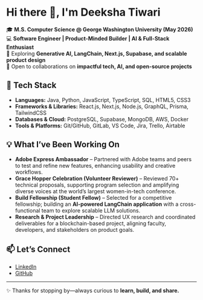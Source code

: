 # Hi there 👋, I'm Deeksha Tiwari  

🎓 **M.S. Computer Science @ George Washington University (May 2026)**  
💻 **Software Engineer | Product-Minded Builder | AI & Full-Stack Enthusiast**  
🌱 Exploring **Generative AI, LangChain, Next.js, Supabase, and scalable product design**  
🤝 Open to collaborations on **impactful tech, AI, and open-source projects**  


## 🚀 Tech Stack
- **Languages:** Java, Python, JavaScript, TypeScript, SQL, HTML5, CSS3  
- **Frameworks & Libraries:** React.js, Next.js, Node.js, GraphQL, Prisma, TailwindCSS  
- **Databases & Cloud:** PostgreSQL, Supabase, MongoDB, AWS, Docker  
- **Tools & Platforms:** Git/GitHub, GitLab, VS Code, Jira, Trello, Airtable  


## 💡 What I’ve Been Working On
- **Adobe Express Ambassador** – Partnered with Adobe teams and peers to test and refine new features, enhancing usability and creative workflows.  
- **Grace Hopper Celebration (Volunteer Reviewer)** – Reviewed 70+ technical proposals, supporting program selection and amplifying diverse voices at the world’s largest women-in-tech conference.  
- **Build Fellowship (Student Fellow)** – Selected for a competitive fellowship; building an **AI-powered LangChain application** with a cross-functional team to explore scalable LLM solutions.  
- **Research & Project Leadership** – Directed UX research and coordinated deliverables for a blockchain-based project, aligning faculty, developers, and stakeholders on product goals.  


## 📫 Let’s Connect
- [LinkedIn](https://www.linkedin.com/in/deeksha-tiwarii/)  
- [GitHub](https://github.com/Deek9399)  

---

✨ Thanks for stopping by—always curious to **learn, build, and share.**
